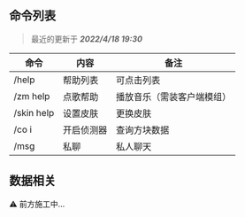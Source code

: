 ## 命令列表
>最近的更新于 ***2022/4/18 19:30***

|  **命令**   | **内容**  | **备注**  |
|  ----  | ----  | ---- |
| /help  | 帮助列表 | 可点击列表 |
| /zm help  | 点歌帮助 | 播放音乐（需装客户端模组） |
| /skin help | 设置皮肤 | 更换皮肤 |
| /co i  | 开启侦测器 | 查询方块数据 |
| /msg  | 私聊 | 私人聊天 |

## 数据相关
⚠ 前方施工中...
